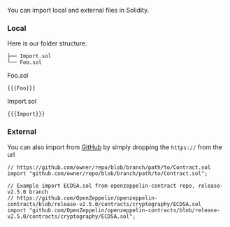 You can import local and external files in Solidity.

### Local
Here is our folder structure.

```
├── Import.sol
└── Foo.sol
```

Foo.sol
```solidity
{{{Foo}}}
```

Import.sol
```solidity
{{{Import}}}
```

### External

You can also import from [GitHub](https://github.com) by simply dropping the `https://` from the url

```solidity
// https://github.com/owner/repo/blob/branch/path/to/Contract.sol
import "github.com/owner/repo/blob/branch/path/to/Contract.sol";

// Example import ECDSA.sol from openzeppelin-contract repo, release-v2.5.0 branch
// https://github.com/OpenZeppelin/openzeppelin-contracts/blob/release-v2.5.0/contracts/cryptography/ECDSA.sol
import "github.com/OpenZeppelin/openzeppelin-contracts/blob/release-v2.5.0/contracts/cryptography/ECDSA.sol";
```
